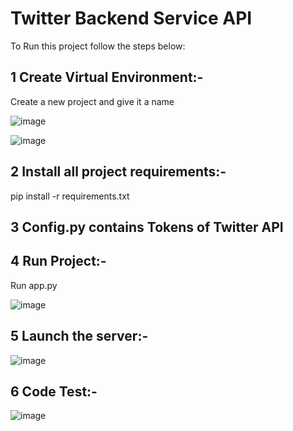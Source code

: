 # Twitter Backend Service API

To Run this project follow the steps below:

## 1 Create Virtual Environment:-
Create a new project and give it a name
 
 
![image](https://user-images.githubusercontent.com/40047632/190880892-d1032fcc-e4b3-484b-81bd-7bdc8cf3de9d.png)

![image](https://user-images.githubusercontent.com/40047632/190880909-5ad303a0-b30c-4afe-8973-4b473b9960c0.png)


## 2 Install all project requirements:-
pip install -r requirements.txt

## 3 Config.py contains Tokens of Twitter API

## 4 Run Project:-
Run app.py

![image](https://user-images.githubusercontent.com/40047632/190880914-a30b2fe9-e353-4ffd-be25-eb39d3514103.png)


## 5 Launch the server:- 
 
![image](https://user-images.githubusercontent.com/40047632/190880916-c12ece1e-1c54-41e0-9575-29e2a3279a6e.png)


## 6 Code Test:-

![image](https://user-images.githubusercontent.com/40047632/190881858-9235be7f-8bb0-4b35-9e93-7611581726c6.png)
